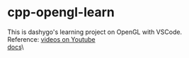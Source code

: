 # cpp-opengl-learn
This is dashygo's learning project on OpenGL with VSCode.\
Reference: [videos on Youtube](https://www.youtube.com/watch?v=XpBGwZNyUh0&list=PLPaoO-vpZnumdcb4tZc4x5Q-v7CkrQ6M-)\
[docs](https://learnopengl-cn.readthedocs.io/zh/latest/01%20Getting%20started/03%20Hello%20Window/)\
